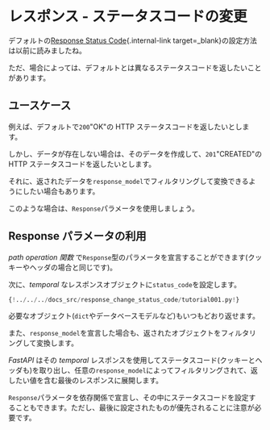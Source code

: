 # レスポンス - ステータスコードの変更 <!-- # Response - Change Status Code -->

<!-- You probably read before that you can set a default [Response Status Code](../tutorial/response-status-code.md){.internal-link target=_blank}. -->

デフォルトの[Response Status Code](./tutorial/response-status-code.md){.internal-link target=\_blank}の設定方法は以前に読みましたね。

<!-- But in some cases you need to return a different status code than the default. -->

ただ、場合によっては、デフォルトとは異なるステータスコードを返したいことがあります。

<!-- ## Use case -->

## ユースケース

<!-- For example, imagine that you want to return an HTTP status code of "OK" `200` by default. -->

例えば、デフォルトで`200`"OK"の HTTP ステータスコードを返したいとします。

<!-- But if the data didn't exist, you want to create it, and return an HTTP status code of "CREATED" `201`. -->

しかし、データが存在しない場合は、そのデータを作成して、`201`"CREATED"の HTTP ステータスコードを返したいとします。

<!-- But you still want to be able to filter and convert the data you return with a `response_model`. -->

それに、返されたデータを`response_model`でフィルタリングして変換できるようにしたい場合もあります。

<!-- For those cases, you can use a `Response` parameter. -->

このような場合は、`Response`パラメータを使用しましょう。

<!-- ## Use a `Response` parameter -->

## Response パラメータの利用

<!-- You can declare a parameter of type `Response` in your *path operation function* (as you can do for cookies and headers). -->

_path operation 関数_ で`Response`型のパラメータを宣言することができます(クッキーやヘッダの場合と同じです)。

<!-- And then you can set the `status_code` in that *temporal* response object. -->

次に、_temporal_ なレスポンスオブジェクトに`status_code`を設定します。

```Python hl_lines="1  9  12"
{!../../../docs_src/response_change_status_code/tutorial001.py!}
```

<!-- And then you can return any object you need, as you normally would (a `dict`, a database model, etc). -->

必要なオブジェクト(`dict`やデータベースモデルなど)もいつもどおり返せます。

<!-- And if you declared a `response_model`, it will still be used to filter and convert the object you returned. -->

また、`response_model`を宣言した場合も、返されたオブジェクトをフィルタリングして変換します。

<!-- **FastAPI** will use that *temporal* response to extract the status code (also cookies and headers), and will put them in the final response that contains the value you returned, filtered by any `response_model`. -->

_FastAPI_ はその _temporal_ レスポンスを使用してステータスコード(クッキーとヘッダも)を取り出し、任意の`response_model`によってフィルタリングされて、返したい値を含む最後のレスポンスに展開します。

<!-- You can also declare the `Response` parameter in dependencies, and set the status code in them. But keep in mind that the last one to be set will win. -->

`Response`パラメータを依存関係で宣言し、その中にステータスコードを設定することもできます。ただし、最後に設定されたものが優先されることに注意が必要です。
